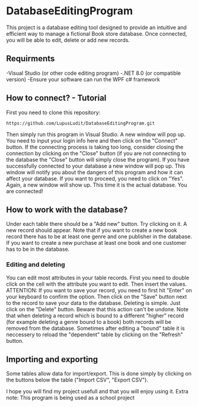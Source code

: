 # DatabaseEditingProgram

This project is a database editing tool designed to provide an intuitive and efficient way to manage a fictional Book store database.
Once connected, you will be able to edit, delete or add new records.

## Requirments

-Visual Studio (or other code editing program)
-.NET 8.0 (or compatible version)
-Ensure your software can run the WPF c# framework

## How to connect? - Tutorial

First you need to clone this repository:

```
https://github.com/LupusLudit/DatabaseEditingProgram.git
```

Then simply run this program in Visual Studio.
A new window will pop up. You need to input your login info here and then click on the "Connect" button. If the connecting process is taking too long, consider closing the connection by clicking on the "Close" button (if you are not connecting to the database the "Close" button will simply close the program).
If you have successfully connected to your database a new window will pop up. This window will notify you about the dangers of this program and how it can affect your database. If you want to proceed, you need to click on "Yes".
Again, a new window will show up. This time it is the actual database. You are connected!

## How to work with the database?
Under each table there should be a "Add new" button. Try clicking on it. A new record should appear.
Note that if you want to create a new book record there has to be at least one genre and one publisher in the database. If you want to create a new purchase at least one book and one customer has to be in the database.

### Editing and deleting
You can edit most attributes in your table records. First you need to double click on the cell with the attribute you want to edit. Then insert the values.
ATTENTION: If you want to save your record, you need to first hit "Enter" on your keyboard to confirm the option. Then click on the "Save" button next to the record to save your data to the database.
Deleting is simple. Just click on the "Delete" button. Beware that this action can't be undone.
Note that when deleting a record which is bound to a different "higher" record (for example deleting a genre bound to a book) both records will be removed from the database.
Sometimes after editing a "bound" table it is neccessery to reload the "dependent" table by clicking on the "Refresh" button.

## Importing and exporting
Some tables allow data for import/export. This is done simply by clicking on the buttons below the table ("Import CSV", "Export CSV").

I hope you will find my project usefull and that you will enjoy using it.
Extra note: This program is being used as a school project
